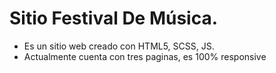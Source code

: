 # Sitio Festival De Música.
- Es un sitio web creado con HTML5, SCSS, JS.
- Actualmente cuenta con tres paginas, es 100% responsive
